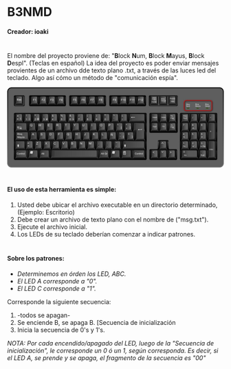 # B3NMD
#### Creador: ioaki
#

El nombre del proyecto proviene de: "**B**lock **N**um, **B**lock **M**ayus, **B**lock **D**espl". (Teclas en español)
La idea del proyecto es poder enviar mensajes provientes de un archivo dde texto plano .txt, a través de las luces led del teclado. Algo así cómo un método de "comunicación espía".

![Ejemplo de LEDS](/photo_illustration_of_keyboard_LED_indicators.jpg)

#
#### El uso de esta herramienta es simple:
1. Usted debe ubicar el archivo executable en un directorio determinado, (Ejemplo: Escritorio)
2. Debe crear un archivo de texto plano con el nombre de ("msg.txt").
3. Ejecute el archivo inicial.
4. Los LEDs de su teclado deberían comenzar a indicar patrones.

#
#### Sobre los patrones:
* *Determinemos en órden los LED, ABC.*
* *El LED A corresponde a "0".*
* *El LED C corresponde a "1".*



Corresponde la siguiente secuencia:
1. -todos se apagan-
2. Se enciende B, se apaga B. [Secuencia de inicialización
3. Inicia la secuencia de 0's y 1's.

*NOTA:
      Por cada encendido/apagado del LED, luego de la "Secuencia de inicialización", le corresponde un 0 ó un 1, según corresponda. Es           decir, si el LED A, se prende y se apaga, el fragmento de la secuencia es "00"*
#



